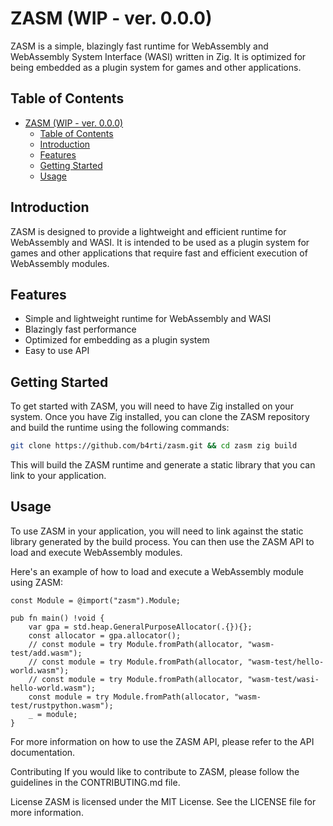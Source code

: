 # ZASM (WIP - ver. 0.0.0) 

ZASM is a simple, blazingly fast runtime for WebAssembly and WebAssembly System Interface (WASI) written in Zig. It is optimized for being embedded as a plugin system for games and other applications.

## Table of Contents

- [ZASM (WIP - ver. 0.0.0)](#zasm-wip---ver-000)
  - [Table of Contents](#table-of-contents)
  - [Introduction](#introduction)
  - [Features](#features)
  - [Getting Started](#getting-started)
  - [Usage](#usage)

## Introduction

ZASM is designed to provide a lightweight and efficient runtime for WebAssembly and WASI. It is intended to be used as a plugin system for games and other applications that require fast and efficient execution of WebAssembly modules.

## Features

- Simple and lightweight runtime for WebAssembly and WASI
- Blazingly fast performance
- Optimized for embedding as a plugin system
- Easy to use API

## Getting Started

To get started with ZASM, you will need to have Zig installed on your system. Once you have Zig installed, you can clone the ZASM repository and build the runtime using the following commands:

```bash
git clone https://github.com/b4rti/zasm.git && cd zasm zig build
```

This will build the ZASM runtime and generate a static library that you can link to your application.

## Usage

To use ZASM in your application, you will need to link against the static library generated by the build process. You can then use the ZASM API to load and execute WebAssembly modules.

Here's an example of how to load and execute a WebAssembly module using ZASM:

```zig
const Module = @import("zasm").Module;

pub fn main() !void {
    var gpa = std.heap.GeneralPurposeAllocator(.{}){};
    const allocator = gpa.allocator();
    // const module = try Module.fromPath(allocator, "wasm-test/add.wasm");
    // const module = try Module.fromPath(allocator, "wasm-test/hello-world.wasm");
    // const module = try Module.fromPath(allocator, "wasm-test/wasi-hello-world.wasm");
    const module = try Module.fromPath(allocator, "wasm-test/rustpython.wasm");
    _ = module;
}
```
For more information on how to use the ZASM API, please refer to the API documentation.

Contributing
If you would like to contribute to ZASM, please follow the guidelines in the CONTRIBUTING.md file.

License
ZASM is licensed under the MIT License. See the LICENSE file for more information.

